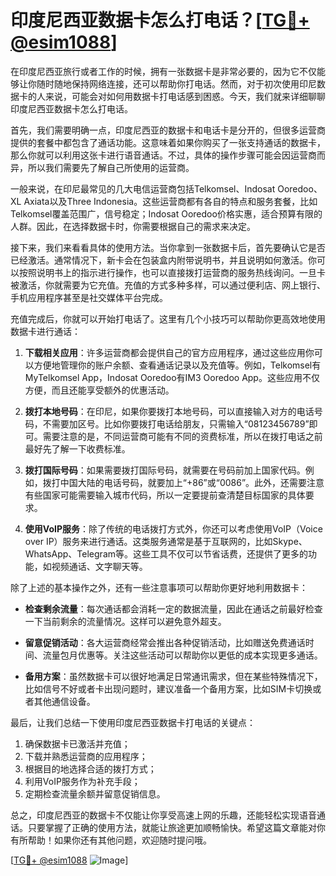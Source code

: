 # 印度尼西亚数据卡怎么打电话？[[TG💪+ @esim1088](https://t.me/s/esim1088)]

在印度尼西亚旅行或者工作的时候，拥有一张数据卡是非常必要的，因为它不仅能够让你随时随地保持网络连接，还可以帮助你打电话。然而，对于初次使用印尼数据卡的人来说，可能会对如何用数据卡打电话感到困惑。今天，我们就来详细聊聊印度尼西亚数据卡怎么打电话。

首先，我们需要明确一点，印度尼西亚的数据卡和电话卡是分开的，但很多运营商提供的套餐中都包含了通话功能。这意味着如果你购买了一张支持通话的数据卡，那么你就可以利用这张卡进行语音通话。不过，具体的操作步骤可能会因运营商而异，所以我们需要先了解自己所使用的运营商。

一般来说，在印尼最常见的几大电信运营商包括Telkomsel、Indosat Ooredoo、XL Axiata以及Three Indonesia。这些运营商都有各自的特点和服务套餐，比如Telkomsel覆盖范围广，信号稳定；Indosat Ooredoo价格实惠，适合预算有限的人群。因此，在选择数据卡时，你需要根据自己的需求来决定。

接下来，我们来看看具体的使用方法。当你拿到一张数据卡后，首先要确认它是否已经激活。通常情况下，新卡会在包装盒内附带说明书，并且说明如何激活。你可以按照说明书上的指示进行操作，也可以直接拨打运营商的服务热线询问。一旦卡被激活，你就需要为它充值。充值的方式多种多样，可以通过便利店、网上银行、手机应用程序甚至是社交媒体平台完成。

充值完成后，你就可以开始打电话了。这里有几个小技巧可以帮助你更高效地使用数据卡进行通话：

1. **下载相关应用**：许多运营商都会提供自己的官方应用程序，通过这些应用你可以方便地管理你的账户余额、查看通话记录以及充值等。例如，Telkomsel有MyTelkomsel App，Indosat Ooredoo有IM3 Ooredoo App。这些应用不仅方便，而且还能享受额外的优惠活动。

2. **拨打本地号码**：在印尼，如果你要拨打本地号码，可以直接输入对方的电话号码，不需要加区号。比如你要拨打电话给朋友，只需输入“08123456789”即可。需要注意的是，不同运营商可能有不同的资费标准，所以在拨打电话之前最好先了解一下收费标准。

3. **拨打国际号码**：如果需要拨打国际号码，就需要在号码前加上国家代码。例如，拨打中国大陆的电话号码，就要加上“+86”或“0086”。此外，还需要注意有些国家可能需要输入城市代码，所以一定要提前查清楚目标国家的具体要求。

4. **使用VoIP服务**：除了传统的电话拨打方式外，你还可以考虑使用VoIP（Voice over IP）服务来进行通话。这类服务通常是基于互联网的，比如Skype、WhatsApp、Telegram等。这些工具不仅可以节省话费，还提供了更多的功能，如视频通话、文字聊天等。

除了上述的基本操作之外，还有一些注意事项可以帮助你更好地利用数据卡：

- **检查剩余流量**：每次通话都会消耗一定的数据流量，因此在通话之前最好检查一下当前剩余的流量情况。这样可以避免意外超支。
  
- **留意促销活动**：各大运营商经常会推出各种促销活动，比如赠送免费通话时间、流量包月优惠等。关注这些活动可以帮助你以更低的成本实现更多通话。

- **备用方案**：虽然数据卡可以很好地满足日常通讯需求，但在某些特殊情况下，比如信号不好或者卡出现问题时，建议准备一个备用方案，比如SIM卡切换或者其他通信设备。

最后，让我们总结一下使用印度尼西亚数据卡打电话的关键点：
1. 确保数据卡已激活并充值；
2. 下载并熟悉运营商的应用程序；
3. 根据目的地选择合适的拨打方式；
4. 利用VoIP服务作为补充手段；
5. 定期检查流量余额并留意促销信息。

总之，印度尼西亚的数据卡不仅能让你享受高速上网的乐趣，还能轻松实现语音通话。只要掌握了正确的使用方法，就能让旅途更加顺畅愉快。希望这篇文章能对你有所帮助！如果你还有其他问题，欢迎随时提问哦。

[[TG💪+ @esim1088](https://t.me/s/esim1088) ![Image](https://i.postimg.cc/4NQfJmqS/Snipaste-2025-05-13-00-14-12.png)]